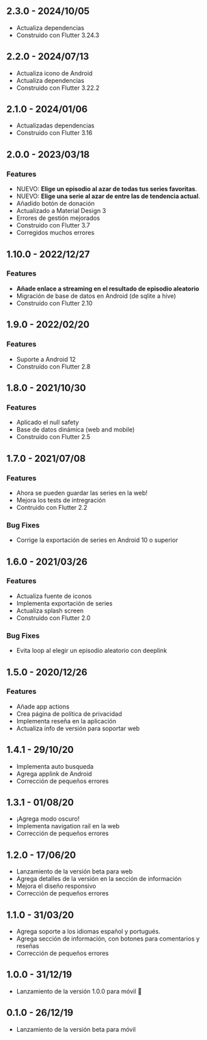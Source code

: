 ## 2.3.0 - 2024/10/05

* Actualiza dependencias
* Construido con Flutter 3.24.3

## 2.2.0 - 2024/07/13

* Actualiza icono de Android
* Actualiza dependencias
* Construido con Flutter 3.22.2

## 2.1.0 - 2024/01/06

* Actualizadas dependencias
* Construido con Flutter 3.16

## 2.0.0 - 2023/03/18

### Features

* NUEVO: **Elige un episodio al azar de todas tus series favoritas**.
* NUEVO: **Elige una serie al azar de entre las de tendencia actual**.
* Añadido botón de donación
* Actualizado a Material Design 3
* Errores de gestión mejorados
* Construido con Flutter 3.7
* Corregidos muchos errores

## 1.10.0 - 2022/12/27

### Features

* **Añade enlace a streaming en el resultado de episodio aleatorio**
* Migración de base de datos en Android (de sqlite a hive)
* Construído con Flutter 2.10

## 1.9.0 - 2022/02/20

### Features

* Suporte a Android 12
* Construído con Flutter 2.8

## 1.8.0 - 2021/10/30

### Features

* Aplicado el null safety
* Base de datos dinámica (web and mobile)
* Construído con Flutter 2.5

## 1.7.0 - 2021/07/08

### Features

* Ahora se pueden guardar las series en la web!
* Mejora los tests de intregración
* Contruido con Flutter 2.2

### Bug Fixes

* Corrige la exportación de series en Android 10 o superior

## 1.6.0 - 2021/03/26

### Features

* Actualiza fuente de iconos
* Implementa exportación de series
* Actualiza splash screen
* Construido con Flutter 2.0

### Bug Fixes

* Evita loop al elegir un episodio aleatorio con deeplink

## 1.5.0 - 2020/12/26

### Features

* Añade app actions
* Crea página de política de privacidad
* Implementa reseña en la aplicación
* Actualiza info de versión para soportar web

## 1.4.1 - 29/10/20

* Implementa auto busqueda
* Agrega applink de Android
* Corrección de pequeños errores

## 1.3.1 - 01/08/20

* ¡Agrega modo oscuro!
* Implementa navigation rail en la web
* Corrección de pequeños errores

## 1.2.0 - 17/06/20

* Lanzamiento de la versión beta para web
* Agrega detalles de la versión en la sección de información
* Mejora el diseño responsivo
* Corrección de pequeños errores

## 1.1.0 - 31/03/20

* Agrega soporte a los idiomas español y portugués.
* Agrega sección de información, con botones para comentarios y reseñas
* Corrección de pequeños errores

## 1.0.0 - 31/12/19

* Lanzamiento de la versión 1.0.0 para móvil 🚀

## 0.1.0 - 26/12/19

* Lanzamiento de la versión beta para móvil
